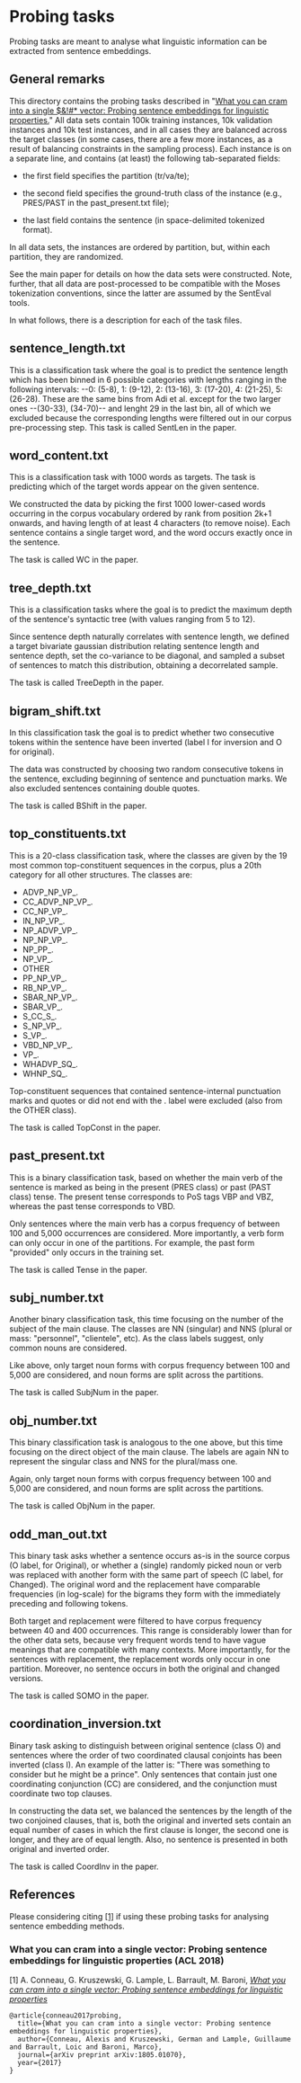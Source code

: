 # Probing tasks

Probing tasks are meant to analyse what linguistic information can be extracted from sentence embeddings.

## General remarks

This directory contains the probing tasks described in "[What you can cram into
a single $&!#\* vector: Probing sentence embeddings for linguistic properties.](https://arxiv.org/abs/1805.01070)"
All data sets contain 100k training instances, 10k validation instances and 10k
test instances, and in all cases they are balanced across the target classes
(in some cases, there are a few more instances, as a result of balancing
constraints in the sampling process). Each instance is on a separate line, and
contains (at least) the following tab-separated fields:

- the first field specifies the partition (tr/va/te);

- the second field specifies the ground-truth class of the instance (e.g.,
  PRES/PAST in the past_present.txt file);

- the last field contains the sentence (in space-delimited tokenized format).

In all data sets, the instances are ordered by partition, but, within each
partition, they are randomized.

See the main paper for details on how the data sets were constructed. Note,
further, that all data are post-processed to be compatible with the Moses
tokenization conventions, since the latter are assumed by the SentEval tools.

In what follows, there is a description for each of the task files.

## sentence_length.txt

This is a classification task where the goal is to predict the sentence length
which has been binned in 6 possible categories with lengths ranging in the
following intervals: --0: (5-8), 1: (9-12), 2: (13-16), 3: (17-20), 4: (21-25),
5: (26-28). These are the same bins from Adi et al. except for the two larger
ones --(30-33), (34-70)-- and lenght 29 in the last bin, all of which we
excluded because the corresponding lengths  were filtered out in our corpus
pre-processing step. This task is called SentLen in the paper.

## word_content.txt

This is a classification task with 1000 words as targets. The task is
predicting which of the target words appear on the given sentence.

We constructed the data by picking the first 1000 lower-cased words occurring
in the corpus vocabulary ordered by rank from position 2k+1 onwards, and having
length of at least 4 characters (to remove noise). Each sentence contains a
single target word, and the word occurs exactly once in the sentence.

The task is called WC in the paper.

## tree_depth.txt

This is a classification tasks where the goal is to predict the maximum depth
of the sentence's syntactic tree (with values ranging from 5 to 12).

Since sentence depth naturally correlates with sentence length, we defined a
target bivariate gaussian distribution relating sentence length and sentence
depth, set the co-variance to be diagonal, and sampled a subset of sentences to
match this distribution, obtaining a decorrelated sample.

The task is called TreeDepth in the paper.

## bigram_shift.txt

In this classification task the goal is to predict whether two consecutive
tokens within the sentence have been inverted (label I for inversion and O for
original).

The data was constructed by choosing two random consecutive tokens in the
sentence, excluding beginning of sentence and punctuation marks. We also
excluded sentences containing double quotes.

The task is called BShift in the paper.

## top_constituents.txt

This is a 20-class classification task, where the classes are given by the 19
most common top-constituent sequences in the corpus, plus a 20th category for
all other structures. The classes are:

- ADVP_NP_VP_.
- CC_ADVP_NP_VP_.
- CC_NP_VP_.
- IN_NP_VP_.
- NP_ADVP_VP_.
- NP_NP_VP_.
- NP_PP_.
- NP_VP_.
- OTHER
- PP_NP_VP_.
- RB_NP_VP_.
- SBAR_NP_VP_.
- SBAR_VP_.
- S_CC_S_.
- S_NP_VP_.
- S_VP_.
- VBD_NP_VP_.
- VP_.
- WHADVP_SQ_.
- WHNP_SQ_.

Top-constituent sequences that contained sentence-internal punctuation marks
and quotes or did not end with the . label were excluded (also from the OTHER
class).

The task is called TopConst in the paper.

## past_present.txt

This is a binary classification task, based on whether the main verb of the
sentence is marked as being in the present (PRES class) or past (PAST class)
tense. The present tense corresponds to PoS tags VBP and VBZ, whereas the past
tense corresponds to VBD.

Only sentences where the main verb has a corpus frequency of between 100 and
5,000 occurrences are considered. More importantly, a verb form can only occur
in one of the partitions. For example, the past form "provided" only occurs
in the training set.

The task is called Tense in the paper.

## subj_number.txt

Another binary classification task, this time focusing on the number of the
subject of the main clause. The classes are NN (singular) and NNS (plural or
mass: "personnel", "clientele", etc). As the class labels suggest, only common
nouns are considered.

Like above, only target noun forms with corpus frequency between 100 and 5,000
are considered, and noun forms are split across the partitions.

The task is called SubjNum in the paper.

## obj_number.txt

This binary classification task is analogous to the one above, but this time
focusing on the direct object of the main clause. The labels are again NN to
represent the singular class and NNS for the plural/mass one.

Again, only target noun forms with corpus frequency between 100 and 5,000
are considered, and noun forms are split across the partitions.

The task is called ObjNum in the paper.

## odd\_man\_out.txt

This binary task asks whether a sentence occurs as-is in the source corpus
(O label, for Original), or whether a (single) randomly picked noun or verb was
replaced with another form with the same part of speech (C label, for Changed).
The original word and the replacement have comparable frequencies (in log-scale)
for the bigrams they form with the immediately preceding and following tokens.

Both target and replacement were filtered to have corpus frequency between 40
and 400 occurrences. This range is considerably lower than for the other data
sets, because very frequent words tend to have vague meanings that are
compatible with many contexts.  More importantly, for the sentences with
replacement, the replacement words only occur in one partition. Moreover, no
sentence occurs in both the original and changed versions.

The task is called SOMO in the paper.

## coordination_inversion.txt

Binary task asking to distinguish between original sentence (class O) and
sentences where the order of two coordinated clausal conjoints has been inverted
(class I). An example of the latter is: "There was something to consider but
he might be a prince". Only sentences that contain just one coordinating
conjunction (CC) are considered, and the conjunction must coordinate two top
clauses.

In constructing the data set, we balanced the sentences by the length of the
two conjoined clauses, that is, both the original and inverted sets contain
an equal number of cases in which the first clause is longer, the second one is
longer, and they are of equal length. Also, no sentence is presented in both
original and inverted order.

The task is called CoordInv in the paper.


## References

Please considering citing [[1]](https://arxiv.org/abs/1805.01070) if using these probing tasks for analysing sentence embedding methods.

### What you can cram into a single vector: Probing sentence embeddings for linguistic properties (ACL 2018)

[1] A. Conneau, G. Kruszewski, G. Lample, L. Barrault, M. Baroni, [*What you can cram into a single vector: Probing sentence embeddings for linguistic properties*](https://arxiv.org/abs/1805.01070)

```
@article{conneau2017probing,
  title={What you can cram into a single vector: Probing sentence embeddings for linguistic properties},
  author={Conneau, Alexis and Kruszewski, German and Lample, Guillaume and Barrault, Loic and Baroni, Marco},
  journal={arXiv preprint arXiv:1805.01070},
  year={2017}
}
